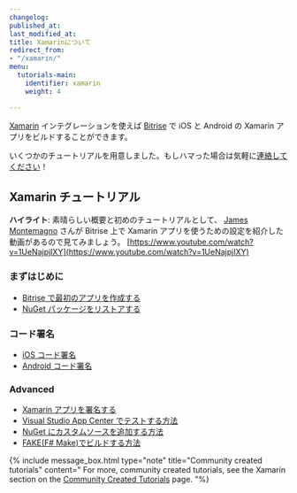 ```yaml
---
changelog:
published_at:
last_modified_at:
title: Xamarinについて
redirect_from:
- "/xamarin/"
menu:
  tutorials-main:
    identifier: xamarin
    weight: 4

---
```

[Xamarin](https://xamarin.com) インテグレーションを使えば [Bitrise](https://www.bitrise.io) で iOS と Android の Xamarin アプリをビルドすることができます。

いくつかのチュートリアルを用意しました。もしハマった場合は気軽に[連絡してください](https://www.bitrise.io/contact)！

## Xamarin チュートリアル

**ハイライト**:
素晴らしい概要と初めのチュートリアルとして、
[James Montemagno](https://twitter.com/JamesMontemagno) さんが Bitrise 上で Xamarin アプリを使うための設定を紹介した動画があるので見てみましょう。
[https://www.youtube.com/watch?v=1UeNajpjIXY](https://www.youtube.com/watch?v=1UeNajpjIXY)

### まずはじめに

* [Bitrise で最初のアプリを作成する](/getting-started/create-your-first-app-on-bitrise)
* [NuGet パッケージをリストアする](/tutorials/xamarin/restore-nuget-packages)

### コード署名

* [iOS コード署名](/code-signing/ios-code-signing/code-signing)
* [Android コード署名](/code-signing/android-code-signing//android-code-signing-procedures)

### Advanced

* [Xamarin アプリを署名する](/tutorials/xamarin/deploy-your-xamarin-app)
* [Visual Studio App Center でテストする方法](/testing/run-your-tests-in-the-app-center)
* [NuGet にカスタムソースを追加する方法](/xamarin/add-custom-sources-to-nuget)
* [FAKE(F# Make)でビルドする方法](/tutorials/build-with-fake)

{% include message_box.html type="note" title="Community created tutorials" content="
For more, community created tutorials, see the Xamarin section on the [Community Created Tutorials](/tutorials/community-created) page. "%}